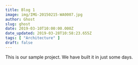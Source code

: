 ```yaml
---
title: Blog 1
image: img/IMG-20150215-WA0007.jpg
author: Ghost
slug: ghost
date: 2019-03-10T10:00:00.000Z
date_updated: 2019-03-28T10:58:23.655Z
tags: [ "Architecture" ]
draft: false
---
```

This is our sample project. We have built it in just some days. 
